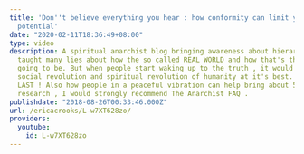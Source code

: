 ```yaml
---
title: 'Don''t believe everything you hear : how conformity can limit your soul''s
  potential'
date: "2020-02-11T18:36:49+08:00"
type: video
description: A spiritual anarchist blog bringing awareness about hierarchy. We are
  taught many lies about how the so called REAL WORLD and how that's the way it's
  going to be. But when people start waking up to the truth , it would be a total
  social revolution and spiritual revolution of humanity at it's best. FREEDOM AT
  LAST ! Also how people in a peaceful vibration can help bring about 5D Earth. For
  research , I would strongly recommend The Anarchist FAQ .
publishdate: "2018-08-26T00:33:46.000Z"
url: /ericacrooks/L-w7XT628zo/
providers:
  youtube:
    id: L-w7XT628zo
---
```

